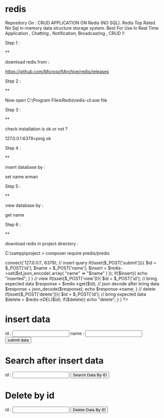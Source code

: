 # redis
Repository On : CRUD APPLICATION ON Redis (NO SQL).  Redis Top Rated No Sql in-memory data structure storage system. Best For Use In Real Time Application , Chatting , Notification, Broadcasting , CRUD !!


Step 1 :

**

download redis from :

https://github.com/MicrosoftArchive/redis/releases


Step 2 :

**

Now open C:\Program Files\Redis\redis-cli.exe file


Step 3 :

**

check installation is ok or not ?

127.0.0.1:6379>ping ok



Step 4 :

**

insert database by :

set name arman


Step 5 :

**

view database by :

get name


Step 6 :

**



download redis in project directory :

C:\xampp\project > composer require predis/predis




<?php 

	// link redis files
	
	require('vendor/autoload.php');


	// database connection

	$redis = new Predis\Client(); 
	$redis->connect('127.0.0.1', 6379); 
    


	// insert query 

	if(isset($_POST['submit'])){

		$id = $_POST['id'];

		$name = $_POST['name'];


	    $insert = $redis->set($id,json_encode(

						array(
							"name" => "$name"
						)
									   
					));

	    if($insert){
	    	echo "inserted";
	    }

	}




   // view

   if(isset($_POST['view'])){

   		$id = $_POST['id'];

   		// bring expected data

   		$response = $redis->get($id);

   		// json decode after bring data

   		$response = json_decode($response);

   		echo $response->name;
 
   }




   // delete

   if(isset($_POST['delete'])){

   		$id = $_POST['id'];

   		// bring expected data

   		$delete = $redis->DEL($id);

   		 if($delete){
	    	echo "delete";
	    }
	 
 
   }
?>



<h1> insert data </h1>


<form method="post">
	id : <input type="text" name="id">
	name : <input type="text" name="name">
	<input type="submit" name="submit" value="submit data"> 
</form>




<h1>Search after insert data </h1>

<form method="post">
	id : <input type="text" name="id">
	<input type="submit" name="view" value="Search Data By ID"> 
</form>



<h1>Delete by id </h1>

<form method="post">
	id : <input type="text" name="id">
	<input type="submit" name="delete" value="Delete Data By ID"> 
</form>
